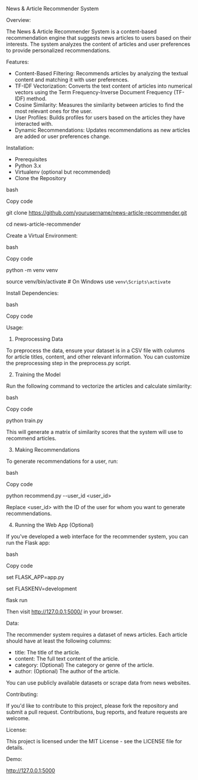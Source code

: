 News & Article Recommender System


Overview:

The News & Article Recommender System is a content-based recommendation engine that suggests news articles to users based on their interests. The system analyzes the content of articles and user preferences to provide personalized recommendations.

Features:

- Content-Based Filtering: Recommends articles by analyzing the textual content and matching it with user preferences.
- TF-IDF Vectorization: Converts the text content of articles into numerical vectors using the Term Frequency-Inverse Document Frequency (TF-IDF) method.
- Cosine Similarity: Measures the similarity between articles to find the most relevant ones for the user.
- User Profiles: Builds profiles for users based on the articles they have interacted with.
- Dynamic Recommendations: Updates recommendations as new articles are added or user preferences change.


Installation:

- Prerequisites
- Python 3.x
- Virtualenv (optional but recommended)
- Clone the Repository
  
bash

Copy code

git clone https://github.com/yourusername/news-article-recommender.git

cd news-article-recommender

Create a Virtual Environment:

bash

Copy code

python -m venv venv

source venv/bin/activate  # On Windows use `venv\Scripts\activate`

Install Dependencies:

bash

Copy code

Usage:

1. Preprocessing Data
   
To preprocess the data, ensure your dataset is in a CSV file with columns for article titles, content, and other relevant information. You can customize the preprocessing step in the preprocess.py script.

2. Training the Model
   
Run the following command to vectorize the articles and calculate similarity:

bash

Copy code

python train.py

This will generate a matrix of similarity scores that the system will use to recommend articles.

3. Making Recommendations
   
To generate recommendations for a user, run:

bash

Copy code

python recommend.py --user_id <user_id>

Replace <user_id> with the ID of the user for whom you want to generate recommendations.

4. Running the Web App (Optional)

If you've developed a web interface for the recommender system, you can run the Flask app:

bash

Copy code

set FLASK_APP=app.py

set FLASKENV=development

flask run

Then visit http://127.0.0.1:5000/ in your browser.

               
Data:

The recommender system requires a dataset of news articles. Each article should have at least the following columns:

- title: The title of the article.
- content: The full text content of the article.
- category: (Optional) The category or genre of the article.
- author: (Optional) The author of the article.

You can use publicly available datasets or scrape data from news websites.


Contributing:

If you'd like to contribute to this project, please fork the repository and submit a pull request. Contributions, bug reports, and feature requests are welcome.


License:

This project is licensed under the MIT License - see the LICENSE file for details.


Demo:

http://127.0.0.1:5000 










